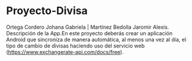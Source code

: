 # Proyecto-Divisa
Ortega Cordero Johana Gabriela | Martínez Bedolla Jaromir Alexis. Descripción de la App.En este proyecto deberás crear un aplicación Android  que sincroniza de manera automática, al menos una vez al día, el tipo de cambio de divisas haciendo uso del servicio web (https://www.exchangerate-api.com/docs/free). 
